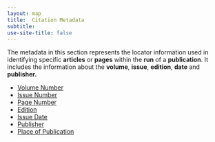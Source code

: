 ```yaml
---
layout: map
title:  Citation Metadata
subtitle:  
use-site-title: false
---
```


The metadata in this section represents the locator information used in
identifying specific **articles** or **pages** within the **run** of a
**publication**. It includes the information about the **volume**,
**issue**, **edition**, **date** and **publisher.**

+ [Volume Number](../volume-number)
+ [Issue Number](../issue-number)
+ [Page Number](../page-number)
+ [Edition](../edition)
+ [Issue Date](../date)
+ [Publisher](../publisher)
+ [Place of Publication](../place-of-publication)
